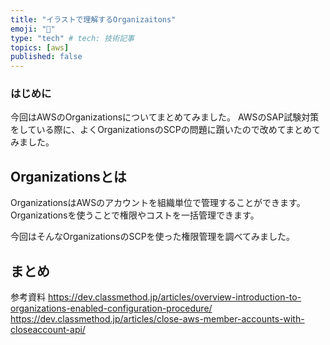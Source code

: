 ```yaml
---
title: "イラストで理解するOrganizaitons"
emoji: "🙆"
type: "tech" # tech: 技術記事
topics: [aws]
published: false
---
```

### はじめに
今回はAWSのOrganizationsについてまとめてみました。
AWSのSAP試験対策をしている際に、よくOrganizationsのSCPの問題に躓いたので改めてまとめてみました。

## Organizationsとは
OrganizationsはAWSのアカウントを組織単位で管理することができます。
Organizationsを使うことで権限やコストを一括管理できます。

今回はそんなOrganizationsのSCPを使った権限管理を調べてみました。

##
###
##
###
##
###
##
###

## まとめ
参考資料
https://dev.classmethod.jp/articles/overview-introduction-to-organizations-enabled-configuration-procedure/
https://dev.classmethod.jp/articles/close-aws-member-accounts-with-closeaccount-api/
